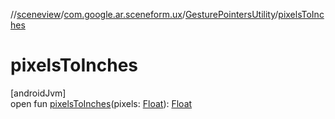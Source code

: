 //[sceneview](../../../index.md)/[com.google.ar.sceneform.ux](../index.md)/[GesturePointersUtility](index.md)/[pixelsToInches](pixels-to-inches.md)

# pixelsToInches

[androidJvm]\
open fun [pixelsToInches](pixels-to-inches.md)(pixels: [Float](https://kotlinlang.org/api/latest/jvm/stdlib/kotlin/-float/index.html)): [Float](https://kotlinlang.org/api/latest/jvm/stdlib/kotlin/-float/index.html)
